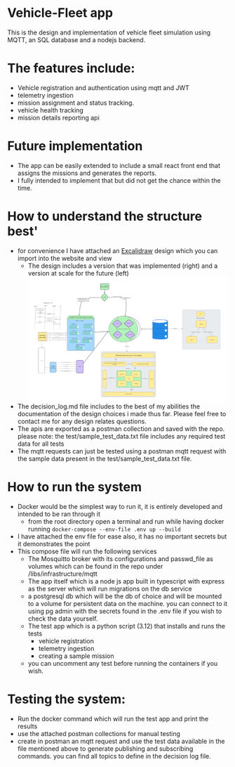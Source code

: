 
# Vehicle-Fleet app

This is the design and implementation of vehicle fleet simulation using MQTT, an SQL database and a nodejs backend.

# The features include:
- Vehicle registration and authentication using mqtt and JWT
- telemetry ingestion
- mission assignment and status tracking.
- vehicle health tracking
- mission details reporting api

# Future implementation
- The app can be easily extended to include a small react front end that assigns the missions and generates the reports. 
- I fully intended to implement that but did not get the chance within the time.

# How to understand the structure best'
- for convenience I have attached an [Excalidraw](https://excalidraw.com/) design which you can import into the website and view
    - The design includes a version that was implemented (right) and a version at scale for the future (left)
![overview of the design](/current_design.PNG)
- The decision_log.md file includes to the best of my abilities the documentation of the design choices i made thus far. Please feel free to contact me for any design relates questions.
- The apis are exported as a postman collection and saved with the repo. please note: the test/sample_test_data.txt file includes any required test data for all tests
- The mqtt requests can just be tested using a postman mqtt request with the sample data present in the test/sample_test_data.txt file.

# How to run the system
- Docker would be the simplest way to run it, it is entirely developed and intended to be ran through it
    - from the root directory open a terminal and run while having docker running 
    `docker-compose --env-file .env up --build`
- I have attached the env file for ease also, it has no important secrets but it demonstrates the point
- This compose file will run the following services
    - The Mosquitto broker with its configurations and passwd_file as volumes which can be found in the repo under /libs/infrastructure/mqtt
    - The app itself which is a node js app built in typescript with express as the server which will run migrations on the db service
    - a postgresql db which will be the db of choice and will be mounted to a volume for persistent data on the machine. you can connect to it using pg admin with the secrets found in the .env file if you wish to check the data yourself.
    - The test app which is a python script (3.12) that installs and runs the tests
        - vehicle registration
        - telemetry ingestion
        - creating a sample mission
    - you can uncomment any test before running the containers if you wish.

# Testing the system:
- Run the docker command which will run the test app and print the results
- use the attached postman collections for manual testing
- create in postman an mqtt request and use the test data available in the file mentioned above to generate publishing and subscribing commands. you can find all topics to define in the decision log file.
